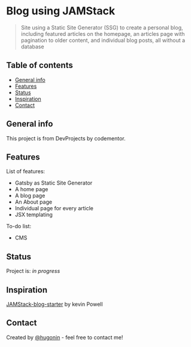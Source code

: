 # Blog using JAMStack
> Site using a Static Site Generator (SSG) to create a personal blog, including featured articles on the homepage, an articles page with pagination to older content, and individual blog posts, all without a database

## Table of contents
* [General info](#general-info)
* [Features](#features)
* [Status](#status)
* [Inspiration](#inspiration)
* [Contact](#contact)

## General info
This project is from DevProjects by codementor.


## Features
List of features:

* Gatsby as Static Site Generator
* A home page
* A blog page
* An About page
* Individual page for every article
* JSX templating

To-do list:
* CMS


## Status
Project is: _in progress_  


## Inspiration
[JAMStack-blog-starter](https://github.com/kevin-powell/JAMStack-blog-starter/blob/main/README.md) by kevin Powell

## Contact
Created by [@hugonin](https://github.com/hugonin) - feel free to contact me!

